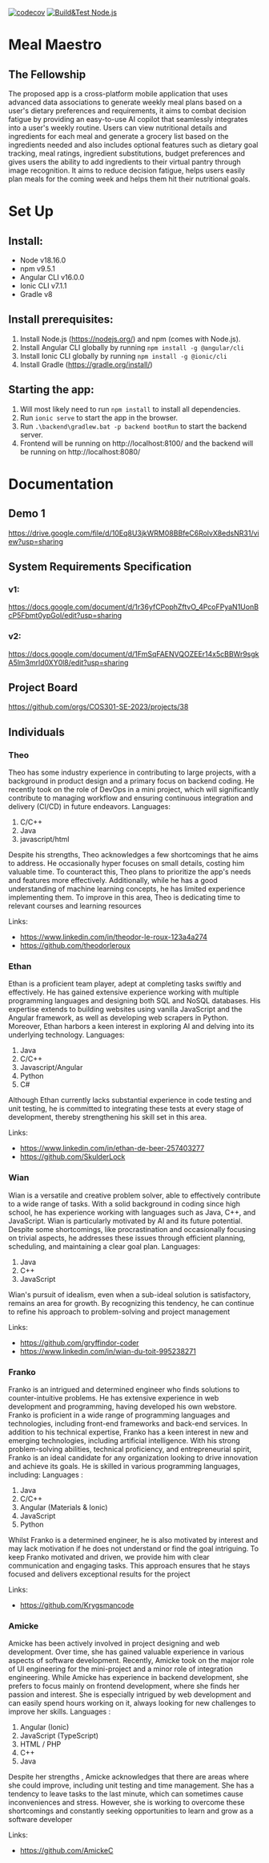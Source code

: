 [![codecov](https://codecov.io/gh/COS301-SE-2023/Meal-Maestro/branch/development/graph/badge.svg?token=TUYXXQO1FK)](https://codecov.io/gh/COS301-SE-2023/Meal-Maestro)
[![Build&Test Node.js](https://github.com/COS301-SE-2023/Meal-Maestro/actions/workflows/buildAndTest.yml/badge.svg)](https://github.com/COS301-SE-2023/Meal-Maestro/actions/workflows/buildAndTest.yml)
# Meal Maestro
## The Fellowship

The proposed app is a cross-platform mobile application that uses advanced data
associations to generate weekly meal plans based on a user's dietary preferences and
requirements, it aims to combat decision fatigue by providing an easy-to-use AI copilot that
seamlessly integrates into a user's weekly routine. Users can view nutritional details and
ingredients for each meal and generate a grocery list based on the ingredients needed and
also includes optional features such as dietary goal tracking, meal ratings, ingredient
substitutions, budget preferences and gives users the ability to add ingredients to their
virtual pantry through image recognition. It aims to reduce decision fatigue, helps users
easily plan meals for the coming week and helps them hit their nutritional goals. 

# Set Up
## Install:
- Node v18.16.0
- npm v9.5.1
- Angular CLI v16.0.0
- Ionic CLI v7.1.1
- Gradle v8

## Install prerequisites:

1. Install Node.js (https://nodejs.org/) and npm (comes with Node.js).
2. Install Angular CLI globally by running `npm install -g @angular/cli`
3. Install Ionic CLI globally by running `npm install -g @ionic/cli`
4. Install Gradle (https://gradle.org/install/)

## Starting the app:
1. Will most likely need to run `npm install` to install all dependencies.
2. Run `ionic serve` to start the app in the browser.
3. Run `.\backend\gradlew.bat -p backend bootRun` to start the backend server.
4. Frontend will be running on http://localhost:8100/ and the backend will be running on http://localhost:8080/

# Documentation
## Demo 1

https://drive.google.com/file/d/10Eq8U3jkWRM08BBfeC6RolvX8edsNR31/view?usp=sharing

## System Requirements Specification
### v1:

https://docs.google.com/document/d/1r36yfCPophZftvO_4PcoFPyaN1UonBcP5Fbmt0ypGoI/edit?usp=sharing
### v2:

https://docs.google.com/document/d/1FmSqFAENVQOZEEr14x5cBBWr9sgkA5lm3mrld0XY0l8/edit?usp=sharing

## Project Board

https://github.com/orgs/COS301-SE-2023/projects/38

## Individuals

### Theo
Theo has some industry experience in contributing to large projects, with a background in
product design and a primary focus on backend coding. He recently took on the role of
DevOps in a mini project, which will significantly contribute to managing workflow and
ensuring continuous integration and delivery (CI/CD) in future endeavors.
Languages:
1. C/C++
2. Java
3. javascript/html

Despite his strengths, Theo acknowledges a few shortcomings that he aims to address. He
occasionally hyper focuses on small details, costing him valuable time. To counteract this,
Theo plans to prioritize the app's needs and features more effectively. Additionally, while
he has a good understanding of machine learning concepts, he has limited experience
implementing them. To improve in this area, Theo is dedicating time to relevant courses
and learning resources

Links:
- https://www.linkedin.com/in/theodor-le-roux-123a4a274
- https://github.com/theodorleroux

### Ethan
Ethan is a proficient team player, adept at completing tasks swiftly and effectively. He has
gained extensive experience working with multiple programming languages and designing
both SQL and NoSQL databases. His expertise extends to building websites using vanilla
JavaScript and the Angular framework, as well as developing web scrapers in Python.
Moreover, Ethan harbors a keen interest in exploring AI and delving into its underlying
technology.
Languages:
1. Java
2. C/C++
3. Javascript/Angular
4. Python
5. C#

Although Ethan currently lacks substantial experience in code testing and unit testing, he is
committed to integrating these tests at every stage of development, thereby strengthening
his skill set in this area.

Links:
- https://www.linkedin.com/in/ethan-de-beer-257403277
- https://github.com/SkulderLock

### Wian
Wian is a versatile and creative problem solver, able to effectively contribute to a wide
range of tasks. With a solid background in coding since high school, he has experience
working with languages such as Java, C++, and JavaScript. Wian is particularly motivated by
AI and its future potential. Despite some shortcomings, like procrastination and
occasionally focusing on trivial aspects, he addresses these issues through efficient
planning, scheduling, and maintaining a clear goal plan.
Languages:
1. Java
2. C++
3. JavaScript

Wian's pursuit of idealism, even when a sub-ideal solution is satisfactory, remains an area
for growth. By recognizing this tendency, he can continue to refine his approach to
problem-solving and project management

Links:
- https://github.com/gryffindor-coder
- https://www.linkedin.com/in/wian-du-toit-995238271

### Franko
Franko is an intrigued and determined engineer who finds solutions to counter-intuitive
problems. He has extensive experience in web development and programming, having
developed his own webstore. Franko is proficient in a wide range of programming
languages and technologies, including front-end frameworks and back-end services. In
addition to his technical expertise, Franko has a keen interest in new and emerging
technologies, including artificial intelligence.
With his strong problem-solving abilities, technical proficiency, and entrepreneurial spirit,
Franko is an ideal candidate for any organization looking to drive innovation and achieve its
goals. He is skilled in various programming languages, including:
Languages :
1. Java
2. C/C++
3. Angular (Materials & Ionic)
4. JavaScript
5. Python

Whilst Franko is a determined engineer, he is also motivated by interest and may lack
motivation if he does not understand or find the goal intriguing. To keep Franko motivated
and driven, we provide him with clear communication and engaging tasks. This approach
ensures that he stays focused and delivers exceptional results for the project

Links:
- https://github.com/Krygsmancode

### Amicke
Amicke has been actively involved in project designing and web development. Over time,
she has gained valuable experience in various aspects of software development. Recently,
Amicke took on the major role of UI engineering for the mini-project and a minor role of
integration engineering. While Amicke has experience in backend development, she prefers
to focus mainly on frontend development, where she finds her passion and interest. She is
especially intrigued by web development and can easily spend hours working on it, always
looking for new challenges to improve her skills.
Languages :
1. Angular (Ionic)
2. JavaScript (TypeScript)
3. HTML / PHP
4. C++
5. Java

Despite her strengths , Amicke acknowledges that there are areas where she could
improve, including unit testing and time management. She has a tendency to leave tasks to
the last minute, which can sometimes cause inconveniences and stress. However, she is
working to overcome these shortcomings and constantly seeking opportunities to learn
and grow as a software developer

Links:
- https://github.com/AmickeC
